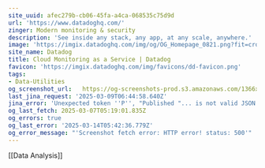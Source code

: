 ```yaml
---
site_uuid: afec279b-cb06-45fa-a4ca-068535c75d9d
url: 'https://www.datadoghq.com/'
zinger: Modern monitoring & security
description: 'See inside any stack, any app, at any scale, anywhere.'
image: 'https://imgix.datadoghq.com/img/og/OG_Homepage_0821.png?fit=crop&w=1200&h=630'
site_name: Datadog
title: Cloud Monitoring as a Service | Datadog
favicon: 'https://imgix.datadoghq.com/img/favicons/dd-favicon.png'
tags:
- Data-Utilities
og_screenshot_url:   https://og-screenshots-prod.s3.amazonaws.com/1366x768/80/false/2850f31e276b1d5ea84ab307c491a60a1ef46ea3c2986ceb55e478fa3cafd145.jpeg
last_jina_request: '2025-03-09T06:44:58.640Z'
jina_error: 'Unexpected token ''P'', "Published "... is not valid JSON'
og_last_fetch: 2025-03-07T05:19:01.835Z
og_errors: true
og_last_error: '2025-03-14T05:42:36.779Z'
og_error_message: "'Screenshot fetch error: HTTP error! status: 500'"
---
```

[[Data Analysis]]

